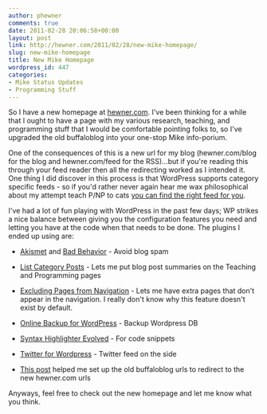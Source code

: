 ```yaml
---
author: phewner
comments: true
date: 2011-02-28 20:06:58+00:00
layout: post
link: http://hewner.com/2011/02/28/new-mike-homepage/
slug: new-mike-homepage
title: New Mike Homepage
wordpress_id: 447
categories:
- Mike Status Updates
- Programming Stuff
---
```


So I have a new homepage at [hewner.com](hewner.com).  I've been thinking for a while that I ought to have a page with my various research, teaching, and programming stuff that I would be comfortable pointing folks to, so I've upgraded the old buffaloblog into your one-stop Mike info-porium.

One of the consequences of this is a new url for my blog (hewner.com/blog for the blog and hewner.com/feed for the RSS)...but if you're reading this through your feed reader then all the redirecting worked as I intended it.  One thing I did discover in this process is that WordPress supports category specific feeds - so if you'd rather never again hear me wax philosophical about my attempt teach P/NP to cats [you can find the right feed for you](http://hewner.com/feeds/).

I've had a lot of fun playing with WordPress in the past few days; WP strikes a nice balance between giving you the configuration features you need and letting you have at the code when that needs to be done.  The plugins I ended up using are:




  * [Akismet](http://akismet.com/) and [Bad Behavior](http://www.bad-behavior.ioerror.us/) - Avoid blog spam


  * [List Category Posts](http://wordpress.org/extend/plugins/exclude-pages/) - Lets me put blog post summaries on the Teaching and Programming pages


  * [Excluding Pages from Navigation](http://wordpress.org/extend/plugins/exclude-pages/) - Lets me have extra pages that don't appear in the navigation.  I really don't know why this feature doesn't exist by default.


  * [Online Backup for WordPress](http://www.backup-technology.com/online-backup-for-wordpress/) - Backup Wordpress DB


  * [Syntax Highlighter Evolved](http://www.viper007bond.com/wordpress-plugins/syntaxhighlighter/) - For code snippets


  * [Twitter for Wordpress](http://rick.jinlabs.com/code/twitter) - Twitter feed on the side


  * [This post](http://wordpress.org/support/topic/vhost-two-urls-on-one-blog) helped me set up the old buffaloblog urls to redirect to the new hewner.com urls



Anyways, feel free to check out the new homepage and let me know what you think.
